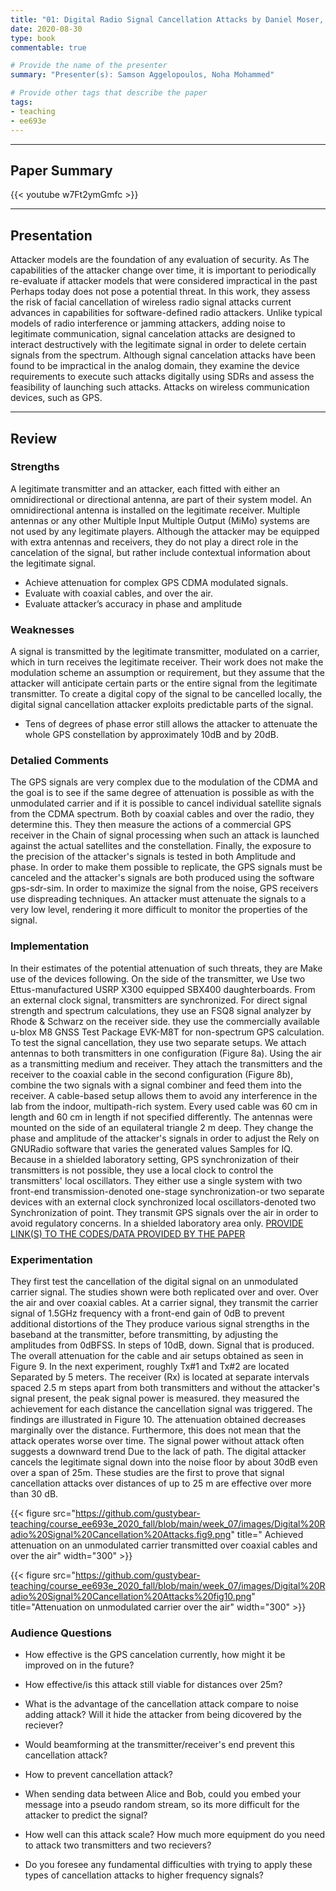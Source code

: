 ```yaml
---
title: "01: Digital Radio Signal Cancellation Attacks by Daniel Moser, Vincent Lenders, Srdjan Capkun"
date: 2020-08-30
type: book
commentable: true

# Provide the name of the presenter
summary: "Presenter(s): Samson Aggelopoulos, Noha Mohammed"

# Provide other tags that describe the paper
tags:
- teaching
- ee693e
---
```


***
## Paper Summary

{{< youtube w7Ft2ymGmfc >}}
***

## Presentation

Attacker models are the foundation of any evaluation of security. As The capabilities of the attacker change over time, it is important to periodically re-evaluate if attacker models that were considered impractical in the past Perhaps today does not pose a potential threat. In this work, they assess the risk of facial cancellation of wireless radio signal attacks current advances in capabilities for software-defined radio attackers. Unlike typical models of radio interference or jamming attackers, adding noise to legitimate communication, signal cancelation attacks are designed to interact destructively with the legitimate signal in order to delete certain signals from the spectrum. Although signal cancelation attacks have been found to be impractical in the analog domain, they examine the device requirements to execute such attacks digitally using SDRs and assess the feasibility of launching such attacks. Attacks on wireless communication devices, such as GPS.
***

## Review
### Strengths
A legitimate transmitter and an attacker, each fitted with either an omnidirectional or directional antenna, are part of their system model. An omnidirectional antenna is installed on the legitimate receiver. Multiple antennas or any other Multiple Input Multiple Output (MiMo) systems are not used by any legitimate players. Although the attacker may be equipped with extra antennas and receivers, they do not play a direct role in the cancelation of the signal, but rather include contextual information about the legitimate signal.
- Achieve attenuation for complex GPS CDMA modulated signals.
- Evaluate with coaxial cables, and over the air.
- Evaluate attacker’s accuracy in phase and amplitude

### Weaknesses
A signal is transmitted by the legitimate transmitter, modulated on a carrier, which in turn receives the legitimate receiver. Their work does not make the modulation scheme an assumption or requirement, but they assume that the attacker will anticipate certain parts or the entire signal from the legitimate transmitter. To create a digital copy of the signal to be cancelled locally, the digital signal cancellation attacker exploits predictable parts of the signal.
- Tens of degrees of phase error still allows the attacker to attenuate the whole GPS constellation by approximately 10dB and by 20dB.


### Detalied Comments
The GPS signals are very complex due to the modulation of the CDMA and the goal is to see if the same degree of attenuation is possible as with the unmodulated carrier and if it is possible to cancel individual satellite signals from the CDMA spectrum. Both by coaxial cables and over the radio, they determine this. They then measure the actions of a commercial GPS receiver in the Chain of signal processing when such an attack is launched against the actual satellites and the constellation. Finally, the exposure to the precision of the attacker's signals is tested in both Amplitude and phase. In order to make them possible to replicate, the GPS signals must be canceled and the attacker's signals are both produced using the software gps-sdr-sim. In order to maximize the signal from the noise, GPS receivers use dispreading techniques. An attacker must attenuate the signals to a very low level, rendering it more difficult to monitor the properties of the signal.

### Implementation
In their estimates of the potential attenuation of such threats, they are Make use of the devices following. On the side of the transmitter, we Use two Ettus-manufactured USRP X300 equipped SBX400 daughterboards. From an external clock signal, transmitters are synchronized. For direct signal strength and spectrum calculations, they use an FSQ8 signal analyzer by Rhode & Schwarz on the receiver side. they use the commercially available u-blox M8 GNSS Test Package EVK-M8T for non-spectrum GPS calculation. To test the signal cancellation, they use two separate setups. We attach antennas to both transmitters in one configuration (Figure 8a). Using the air as a transmitting medium and receiver. They attach the transmitters and the receiver to the coaxial cable in the second configuration (Figure 8b), combine the two signals with a signal combiner and feed them into the receiver. A cable-based setup allows them to avoid any interference in the lab from the indoor, multipath-rich system. Every used cable was 60 cm in length and 60 cm in length if not specified differently. The antennas were mounted on the side of an equilateral triangle 2 m deep. They change the phase and amplitude of the attacker's signals in order to adjust the Rely on GNURadio software that varies the generated values Samples for IQ. Because in a shielded laboratory setting, GPS synchronization of their transmitters is not possible, they use a local clock to control the transmitters' local oscillators. They either use a single system with two front-end transmission-denoted one-stage synchronization-or two separate devices with an external clock synchronized local oscillators-denoted two Synchronization of point. They transmit GPS signals over the air in order to avoid regulatory concerns. In a shielded laboratory area only. 
[PROVIDE LINK(S) TO THE CODES/DATA PROVIDED BY THE PAPER](https://github.com/gustybear-teaching/course_ee693e_2020_fall/blob/main/week_07/images/Digital%20Radio%20Signal%20Cancellation%20Attacks%20fig.8.png)

### Experimentation

They first test the cancellation of the digital signal on an unmodulated carrier signal. The studies shown were both replicated over and over. Over the air and over coaxial cables. At a carrier signal, they transmit the carrier signal of 1.5GHz frequency with a front-end gain of 0dB to prevent additional distortions of the They produce various signal strengths in the baseband at the transmitter, before transmitting, by adjusting the amplitudes from 0dBFSS. In steps of 10dB, down. Signal that is produced. The overall attenuation for the cable and air setups obtained as seen in Figure 9.
In the next experiment, roughly Tx#1 and Tx#2 are located Separated by 5 meters. The receiver (Rx) is located at separate intervals spaced 2.5 m steps apart from both transmitters and without the attacker's signal present, the peak signal power is measured. they measured the achievement for each distance the cancellation signal was triggered. The findings are illustrated in Figure 10.
The attenuation obtained decreases marginally over the distance. Furthermore, this does not mean that the attack operates worse over time. The signal power without attack often suggests a downward trend 
Due to the lack of path. The digital attacker cancels the legitimate signal down into the noise floor by about 30dB even over a span of 25m. These studies are the first to prove that signal cancellation attacks over distances of up to 25 m are effective over more than 30 dB.


{{< figure src="https://github.com/gustybear-teaching/course_ee693e_2020_fall/blob/main/week_07/images/Digital%20Radio%20Signal%20Cancellation%20Attacks.fig9.png" title=" Achieved attenuation on an unmodulated carrier
transmitted over coaxial cables and over the air" width="300" >}}


{{< figure src="https://github.com/gustybear-teaching/course_ee693e_2020_fall/blob/main/week_07/images/Digital%20Radio%20Signal%20Cancellation%20Attacks%20fig10.png" title="Attenuation on unmodulated carrier over the air" width="300" >}}


### Audience Questions
-	How effective is the GPS cancelation currently, how might it be improved on in the future?

-	How effective/is this attack still viable for distances over 25m?

-	What is the advantage of the cancellation attack compare to noise adding attack? Will it hide the attacker from being dicovered by the reciever?

-	Would beamforming at the transmitter/receiver's end prevent this cancellation attack?

-	How to prevent cancellation attack?

-	When sending data between Alice and Bob, could you embed your message into a pseudo random stream, so its more difficult for the attacker to predict the signal?

- How well can this attack scale? How much more equipment do you need to attack two transmitters and two recievers?

- Do you foresee any fundamental difficulties with trying to apply these types of cancellation attacks to higher frequency signals?
